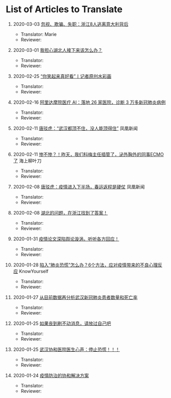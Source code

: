 # List of Articles to Translate

1. 2020-03-03 [忽视、欺骗、失职：浙江8人逃离意大利背后](https://mp.weixin.qq.com/s/wRriz4PCVNQuV9gaBz4llQ)

   * Translator: Marie
   * Reviewer:

1. 2020-03-01 [我担心湖北人接下来该怎么办？](https://mp.weixin.qq.com/s/mPP_XoHtpqXEFdFOHNOSCQ)

   * Translator:
   * Reviewer:

1. 2020-02-25 [“你笑起来真好看”丨记者原创水彩画](https://mp.weixin.qq.com/s/WjiSjtpj8OUAUceRxkgxvA)

   * Translator:
   * Reviewer:

1. 2020-02-16 [阿里达摩院医疗 AI：落地 26 家医院，诊断 3 万多新冠肺炎病例](https://www.infoq.cn/article/7o6EObPl73a4W07bJa5c)

   * Translator:
   * Reviewer:

1. 2020-02-11 [唐驳虎：“武汉都顶不住，没人能顶得住”](https://news.ifeng.com/c/7tzGCyheeUi) 凤凰新闻

   * Translator:
   * Reviewer:

1. 2020-02-11 [惨不惨？！昨天，我们科梅主任插管了，泌外胸外的同事ECMO了](https://mp.weixin.qq.com/s/swWd1ukRdPxrHAjVVJhA6Q) 海上柳叶刀

   * Translator:
   * Reviewer:

1. 2020-02-08 [唐驳虎：疫情进入下半场，春运返程是硬仗](https://ishare.ifeng.com/c/s/v0044vQyyreLjPUwz--l0oVZweu--2XgtfGaHI5T9nLsJsigY__) 凤凰新闻

   * Translator:
   * Reviewer:

1. 2020-02-08 [湖北的问题，在浙江找到了答案！](https://mp.weixin.qq.com/s/KSbErjqWyFXfzMisp0q_Fg)

   * Translator:
   * Reviewer:

1. 2020-01-31 [疫情论文深陷舆论漩涡，听听各方回应！](https://mp.weixin.qq.com/s/n9qs4Ao_0G4qH9k_nGUkYg)

   * Translator:
   * Reviewer:

1. 2020-01-28 [陷入“肺炎恐慌”怎么办？6个方法，应对疫情带来的不良心理反应](https://mp.weixin.qq.com/s/3wvc_Brls_HffkmR9vP9Mw) KnowYourself

   * Translator:
   * Reviewer:

1. 2020-01-27 [从目前数据再分析武汉新冠肺炎患者数量和死亡率](http://huangjian.blog.caixin.com/archives/220428)

   * Translator:
   * Reviewer:

1. 2020-01-25 [如果丧到刷不动消息，请放过自己吧](https://mp.weixin.qq.com/s/b8rBnswLMk1eixRiHBuuaA)

   * Translator:
   * Reviewer:

1. 2020-01-25 [武汉协和医院医生心声：停止恐慌！！！](https://mp.weixin.qq.com/s/HbYIeoAHRc4VUjK4y0bikw)

   * Translator:
   * Reviewer:

1. 2020-01-24 [疫情防治的协和解决方案](https://m.weibo.cn/status/4464620389193176?wm=3333_2001&sourcetype=weixin&from=timeline&isappinstalled=0#&gid=1&pid=1)

   * Translator:
   * Reviewer:


